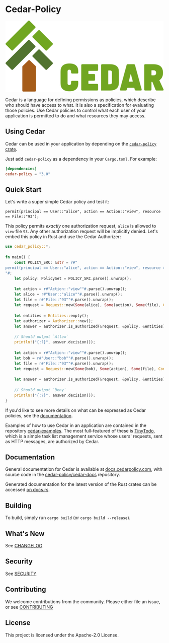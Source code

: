# Cedar-Policy

![Cedar Logo](https://raw.githubusercontent.com/cedar-policy/cedar/c1267afab93ed03788d9702da0addbfb8761067f/logo.svg)

Cedar is a language for defining permissions as policies, which describe who should have access to what. It is also a specification for evaluating those policies. Use Cedar policies to control what each user of your application is permitted to do and what resources they may access.

## Using Cedar

Cedar can be used in your application by depending on the [`cedar-policy` crate](https://crates.io/crates/cedar-policy).

Just add `cedar-policy` as a dependency in your `Cargo.toml`. For example:

```toml
[dependencies]
cedar-policy = "3.0"
```

## Quick Start

Let's write a super simple Cedar policy and test it:

```cedar
permit(principal == User::"alice", action == Action::"view", resource == File::"93");
```

This policy permits _exactly_ one authorization request, `alice` is allowed to `view` file `93`.
Any other authorization request will be implicitly denied. Let's embed this policy in Rust and use the Cedar Authorizer:

```rust
use cedar_policy::*;

fn main() {
    const POLICY_SRC: &str = r#"
permit(principal == User::"alice", action == Action::"view", resource == File::"93");
"#;
    let policy: PolicySet = POLICY_SRC.parse().unwrap();

    let action = r#"Action::"view""#.parse().unwrap();
    let alice = r#"User::"alice""#.parse().unwrap();
    let file = r#"File::"93""#.parse().unwrap();
    let request = Request::new(Some(alice), Some(action), Some(file), Context::empty(), None).unwrap();

    let entities = Entities::empty();
    let authorizer = Authorizer::new();
    let answer = authorizer.is_authorized(&request, &policy, &entities);

    // Should output `Allow`
    println!("{:?}", answer.decision());

    let action = r#"Action::"view""#.parse().unwrap();
    let bob = r#"User::"bob""#.parse().unwrap();
    let file = r#"File::"93""#.parse().unwrap();
    let request = Request::new(Some(bob), Some(action), Some(file), Context::empty(), None).unwrap();

    let answer = authorizer.is_authorized(&request, &policy, &entities);

    // Should output `Deny`
    println!("{:?}", answer.decision());
}
```

If you'd like to see more details on what can be expressed as Cedar policies, see the [documentation](https://docs.cedarpolicy.com).

Examples of how to use Cedar in an application are contained in the repository [cedar-examples](https://github.com/cedar-policy/cedar-examples). The most full-featured of these is [TinyTodo](https://github.com/cedar-policy/cedar-examples/tree/main/tinytodo), which is a simple task list management service whose users' requests, sent as HTTP messages, are authorized by Cedar.

## Documentation

General documentation for Cedar is available at [docs.cedarpolicy.com](https://docs.cedarpolicy.com), with source code in the [cedar-policy/cedar-docs](https://github.com/cedar-policy/cedar-docs/) repository.

Generated documentation for the latest version of the Rust crates can be accessed
[on docs.rs](https://docs.rs/cedar-policy).

## Building

To build, simply run `cargo build` (or `cargo build --release`).

## What's New

See [CHANGELOG](CHANGELOG.md)

## Security

See [SECURITY](../SECURITY.md)

## Contributing

We welcome contributions from the community. Please either file an issue, or see [CONTRIBUTING](../CONTRIBUTING.md)

## License

This project is licensed under the Apache-2.0 License.
